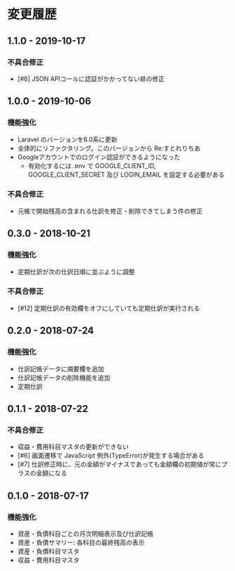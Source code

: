 # 変更履歴

<!-- ## [次期リリース] -->

## 1.1.0 - 2019-10-17

### 不具合修正

- [#6] JSON APIコールに認証がかかってない県の修正

## 1.0.0 - 2019-10-06

### 機能強化

- Laravel のバージョンを6.0系に更新
- 全体的にリファクタリング。このバージョンから Re:すとれりちあ
- Googleアカウントでのログイン認証ができるようになった
    - 有効化するには .env で GOOGLE_CLIENT_ID, GOOGLE_CLIENT_SECRET 及び LOGIN_EMAIL を設定する必要がある

### 不具合修正

- 元帳で開始残高の含まれる仕訳を修正・削除できてしまう件の修正

## 0.3.0 - 2018-10-21

### 機能強化

- 定期仕訳が次の仕訳日順に並ぶように調整

### 不具合修正

- [#12] 定期仕訳の有効欄をオフにしていても定期仕訳が実行される

## 0.2.0 - 2018-07-24

### 機能強化

- 仕訳記帳データに摘要欄を追加
- 仕訳記帳データの削除機能を追加
- 定期仕訳

## 0.1.1 - 2018-07-22

### 不具合修正

- 収益・費用科目マスタの更新ができない
- [#6] 画面遷移で JavaScript 例外(TypeError)が発生する場合がある
- [#7] 仕訳修正時に、元の金額がマイナスであっても金額欄の初期値が常にプラスの金額になる

## 0.1.0 - 2018-07-17

### 機能強化

- 資産・負債科目ごとの月次明細表示及び仕訳記帳
- 資産・負債サマリー: 各科目の最終残高の表示
- 資産・負債科目マスタ
- 収益・費用科目マスタ
